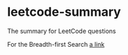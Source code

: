 # leetcode-summary
The summary for LeetCode questions

For the Breadth-first Search
[a link](https://github.com/weikunhan/leetcode-summary/bfs/README.md)